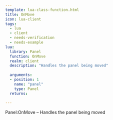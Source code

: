 ```yaml
---
template: lua-class-function.html
title: OnMove
icon: lua-client
tags:
  - lua
  - client
  - needs-verification
  - needs-example
lua:
  library: Panel
  function: OnMove
  realm: client
  description: "Handles the panel being moved"
  
  arguments:
  - position: 1
    name: "panel"
    type: Panel
  returns:
    
---
```


<div class="lua__search__keywords">
Panel:OnMove &#x2013; Handles the panel being moved
</div>

